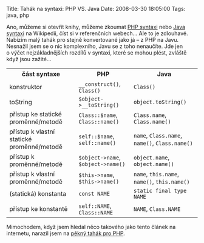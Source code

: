 Title: Tahák na syntaxi: PHP VS. Java
Date: 2008-03-30 18:05:00
Tags: java, php

Ano, můžeme si otevřít knihy, můžeme zkoumat [PHP syntaxi](http://en.wikipedia.org/wiki/PHP_syntax_and_semantics) nebo [Java syntaxi](http://en.wikipedia.org/wiki/Java_syntax) na Wikipedii, číst si v referenčních webech… Ale to je zdlouhavé. Nabízím malý tahák pro stejně konvertované jako já – z PHP na Javu. Nesnažil jsem se o nic komplexního, Javu se z toho nenaučíte. Jde jen o výčet nejzákladnějších rozdílů v syntaxi, které se mohou plést, zvláště když jsou zažité…

<table>
    <tr>
        <th>
            část syntaxe
        </th>
        <th>
            PHP
        </th>
        <th>
            Java
        </th>
    </tr>
    <tr>
        <td>
            konstruktor
        </td>
        <td>
            <code>__construct()</code>, <code>Class()</code>
        </td>
        <td>
            <code>Class()</code>
        </td>
    </tr>
    <tr>
        <td>
            toString
        </td>
        <td>
            <code>$object->__toString()</code>
        </td>
        <td>
            <code>object.toString()</code>
        </td>
    </tr>
    <tr>
        <td>
            přístup ke statické proměnné/metodě
        </td>
        <td>
            <code>Class::$name</code>, <code>Class::name()</code>
        </td>
        <td>
            <code>Class.name</code>, <code>Class.name()</code>
        </td>
    </tr>
    <tr>
        <td>
            přístup k vlastní statické proměnné/metodě
        </td>
        <td>
            <code>self::$name</code>, <code>self::name()</code>
        </td>
        <td>
            <code>name</code>, <code>Class.name</code>, <code>name()</code>, <code>Class.name()</code>
        </td>
    </tr>
    <tr>
        <td>
            přístup k proměnné/metodě
        </td>
        <td>
            <code>$object->name</code>, <code>$object->name()</code>
        </td>
        <td>
            <code>object.name</code>, <code>object.name()</code>
        </td>
    </tr>
    <tr>
        <td>
            přístup k vlastní proměnné/metodě
        </td>
        <td>
            <code>$this->name</code>, <code>$this->name()</code>
        </td>
        <td>
            <code>name</code>, <code>this.name</code>, <code>name()</code>, <code>this.name()</code>
        </td>
    </tr>
    <tr>
        <td>
            (statická) konstanta
        </td>
        <td>
            <code>const NAME</code>
        </td>
        <td>
            <code>static final type NAME</code>
        </td>
    </tr>
    <tr>
        <td>
            přístup ke konstantě
        </td>
        <td>
            <code>self::NAME</code>, <code>Class::NAME</code>
        </td>
        <td>
            <code>NAME</code>, <code>Class.NAME</code>
        </td>
    </tr>
</table>

Mimochodem, když jsem hledal něco takového jako tento článek na internetu, narazil jsem na [pěkný tahák pro PHP](http://www.blueshoes.org/en/developer/php_cheat_sheet/).
